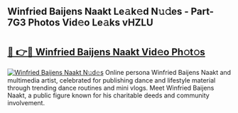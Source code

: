 ## Winfried Baijens Naakt Le𝚊k𝚎d N𝚞𝚍es - Part-7G3 Photos Vid𝚎o Le𝚊ks vHZLU

# <h2><a href="http://fb35g7a.evod.top/?m=Winfried+Baijens+Naakt">🔗 👉🔴 Winfried Baijens Naakt Vid𝚎o Ph𝚘t𝚘s</a></h2>

[![Winfried Baijens Naakt N𝚞d𝚎s](https://i.imgur.com/8V9OHl7.gif)](http://fb35g7a.evod.top/?m=Winfried+Baijens+Naakt)
Online persona Winfried Baijens Naakt and multimedia artist, celebrated for publishing dance and lifestyle material through trending dance routines and mini vlogs. Meet Winfried Baijens Naakt, a public figure known for his charitable deeds and community involvement. 
